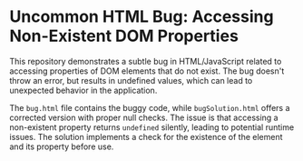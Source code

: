 # Uncommon HTML Bug: Accessing Non-Existent DOM Properties

This repository demonstrates a subtle bug in HTML/JavaScript related to accessing properties of DOM elements that do not exist. The bug doesn't throw an error, but results in undefined values, which can lead to unexpected behavior in the application. 

The `bug.html` file contains the buggy code, while `bugSolution.html` offers a corrected version with proper null checks.  The issue is that accessing a non-existent property returns `undefined` silently, leading to potential runtime issues. The solution implements a check for the existence of the element and its property before use.